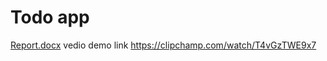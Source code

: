 # Todo app
[Report.docx](https://github.com/Budigoutham/PROJECT/files/12206991/Report.docx)
vedio demo link https://clipchamp.com/watch/T4vGzTWE9x7
